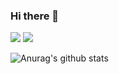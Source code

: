 ### Hi there 👋

![](https://github.com/evgeny-net-x/github-stats/blob/master/generated/overview.svg)
![](https://github.com/evgeny-net-x/github-stats/blob/master/generated/languages.svg)

<img align="center" src="https://github-readme-stats.vercel.app/api?username=evgeny-net-x&include_all_commits=true&hide=issues,contribs,stars&hide_title=true&show_icons=true&include_all_commits=true&theme=buefy" alt="Anurag's github stats" />

